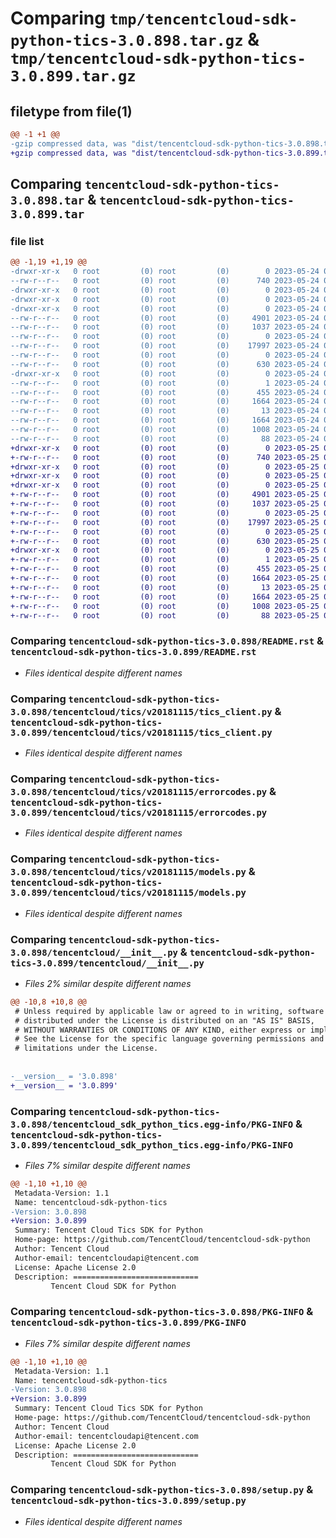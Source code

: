 # Comparing `tmp/tencentcloud-sdk-python-tics-3.0.898.tar.gz` & `tmp/tencentcloud-sdk-python-tics-3.0.899.tar.gz`

## filetype from file(1)

```diff
@@ -1 +1 @@
-gzip compressed data, was "dist/tencentcloud-sdk-python-tics-3.0.898.tar", last modified: Wed May 24 02:09:02 2023, max compression
+gzip compressed data, was "dist/tencentcloud-sdk-python-tics-3.0.899.tar", last modified: Thu May 25 00:38:39 2023, max compression
```

## Comparing `tencentcloud-sdk-python-tics-3.0.898.tar` & `tencentcloud-sdk-python-tics-3.0.899.tar`

### file list

```diff
@@ -1,19 +1,19 @@
-drwxr-xr-x   0 root         (0) root         (0)        0 2023-05-24 02:09:02.000000 tencentcloud-sdk-python-tics-3.0.898/
--rw-r--r--   0 root         (0) root         (0)      740 2023-05-24 02:09:02.000000 tencentcloud-sdk-python-tics-3.0.898/README.rst
-drwxr-xr-x   0 root         (0) root         (0)        0 2023-05-24 02:09:02.000000 tencentcloud-sdk-python-tics-3.0.898/tencentcloud/
-drwxr-xr-x   0 root         (0) root         (0)        0 2023-05-24 02:09:02.000000 tencentcloud-sdk-python-tics-3.0.898/tencentcloud/tics/
-drwxr-xr-x   0 root         (0) root         (0)        0 2023-05-24 02:09:02.000000 tencentcloud-sdk-python-tics-3.0.898/tencentcloud/tics/v20181115/
--rw-r--r--   0 root         (0) root         (0)     4901 2023-05-24 02:09:02.000000 tencentcloud-sdk-python-tics-3.0.898/tencentcloud/tics/v20181115/tics_client.py
--rw-r--r--   0 root         (0) root         (0)     1037 2023-05-24 02:09:02.000000 tencentcloud-sdk-python-tics-3.0.898/tencentcloud/tics/v20181115/errorcodes.py
--rw-r--r--   0 root         (0) root         (0)        0 2023-05-24 02:09:02.000000 tencentcloud-sdk-python-tics-3.0.898/tencentcloud/tics/v20181115/__init__.py
--rw-r--r--   0 root         (0) root         (0)    17997 2023-05-24 02:09:02.000000 tencentcloud-sdk-python-tics-3.0.898/tencentcloud/tics/v20181115/models.py
--rw-r--r--   0 root         (0) root         (0)        0 2023-05-24 02:09:02.000000 tencentcloud-sdk-python-tics-3.0.898/tencentcloud/tics/__init__.py
--rw-r--r--   0 root         (0) root         (0)      630 2023-05-24 02:09:02.000000 tencentcloud-sdk-python-tics-3.0.898/tencentcloud/__init__.py
-drwxr-xr-x   0 root         (0) root         (0)        0 2023-05-24 02:09:02.000000 tencentcloud-sdk-python-tics-3.0.898/tencentcloud_sdk_python_tics.egg-info/
--rw-r--r--   0 root         (0) root         (0)        1 2023-05-24 02:09:02.000000 tencentcloud-sdk-python-tics-3.0.898/tencentcloud_sdk_python_tics.egg-info/dependency_links.txt
--rw-r--r--   0 root         (0) root         (0)      455 2023-05-24 02:09:02.000000 tencentcloud-sdk-python-tics-3.0.898/tencentcloud_sdk_python_tics.egg-info/SOURCES.txt
--rw-r--r--   0 root         (0) root         (0)     1664 2023-05-24 02:09:02.000000 tencentcloud-sdk-python-tics-3.0.898/tencentcloud_sdk_python_tics.egg-info/PKG-INFO
--rw-r--r--   0 root         (0) root         (0)       13 2023-05-24 02:09:02.000000 tencentcloud-sdk-python-tics-3.0.898/tencentcloud_sdk_python_tics.egg-info/top_level.txt
--rw-r--r--   0 root         (0) root         (0)     1664 2023-05-24 02:09:02.000000 tencentcloud-sdk-python-tics-3.0.898/PKG-INFO
--rw-r--r--   0 root         (0) root         (0)     1008 2023-05-24 02:09:02.000000 tencentcloud-sdk-python-tics-3.0.898/setup.py
--rw-r--r--   0 root         (0) root         (0)       88 2023-05-24 02:09:02.000000 tencentcloud-sdk-python-tics-3.0.898/setup.cfg
+drwxr-xr-x   0 root         (0) root         (0)        0 2023-05-25 00:38:39.000000 tencentcloud-sdk-python-tics-3.0.899/
+-rw-r--r--   0 root         (0) root         (0)      740 2023-05-25 00:38:38.000000 tencentcloud-sdk-python-tics-3.0.899/README.rst
+drwxr-xr-x   0 root         (0) root         (0)        0 2023-05-25 00:38:39.000000 tencentcloud-sdk-python-tics-3.0.899/tencentcloud/
+drwxr-xr-x   0 root         (0) root         (0)        0 2023-05-25 00:38:39.000000 tencentcloud-sdk-python-tics-3.0.899/tencentcloud/tics/
+drwxr-xr-x   0 root         (0) root         (0)        0 2023-05-25 00:38:39.000000 tencentcloud-sdk-python-tics-3.0.899/tencentcloud/tics/v20181115/
+-rw-r--r--   0 root         (0) root         (0)     4901 2023-05-25 00:38:38.000000 tencentcloud-sdk-python-tics-3.0.899/tencentcloud/tics/v20181115/tics_client.py
+-rw-r--r--   0 root         (0) root         (0)     1037 2023-05-25 00:38:38.000000 tencentcloud-sdk-python-tics-3.0.899/tencentcloud/tics/v20181115/errorcodes.py
+-rw-r--r--   0 root         (0) root         (0)        0 2023-05-25 00:38:38.000000 tencentcloud-sdk-python-tics-3.0.899/tencentcloud/tics/v20181115/__init__.py
+-rw-r--r--   0 root         (0) root         (0)    17997 2023-05-25 00:38:38.000000 tencentcloud-sdk-python-tics-3.0.899/tencentcloud/tics/v20181115/models.py
+-rw-r--r--   0 root         (0) root         (0)        0 2023-05-25 00:38:38.000000 tencentcloud-sdk-python-tics-3.0.899/tencentcloud/tics/__init__.py
+-rw-r--r--   0 root         (0) root         (0)      630 2023-05-25 00:38:38.000000 tencentcloud-sdk-python-tics-3.0.899/tencentcloud/__init__.py
+drwxr-xr-x   0 root         (0) root         (0)        0 2023-05-25 00:38:39.000000 tencentcloud-sdk-python-tics-3.0.899/tencentcloud_sdk_python_tics.egg-info/
+-rw-r--r--   0 root         (0) root         (0)        1 2023-05-25 00:38:39.000000 tencentcloud-sdk-python-tics-3.0.899/tencentcloud_sdk_python_tics.egg-info/dependency_links.txt
+-rw-r--r--   0 root         (0) root         (0)      455 2023-05-25 00:38:39.000000 tencentcloud-sdk-python-tics-3.0.899/tencentcloud_sdk_python_tics.egg-info/SOURCES.txt
+-rw-r--r--   0 root         (0) root         (0)     1664 2023-05-25 00:38:39.000000 tencentcloud-sdk-python-tics-3.0.899/tencentcloud_sdk_python_tics.egg-info/PKG-INFO
+-rw-r--r--   0 root         (0) root         (0)       13 2023-05-25 00:38:39.000000 tencentcloud-sdk-python-tics-3.0.899/tencentcloud_sdk_python_tics.egg-info/top_level.txt
+-rw-r--r--   0 root         (0) root         (0)     1664 2023-05-25 00:38:39.000000 tencentcloud-sdk-python-tics-3.0.899/PKG-INFO
+-rw-r--r--   0 root         (0) root         (0)     1008 2023-05-25 00:38:38.000000 tencentcloud-sdk-python-tics-3.0.899/setup.py
+-rw-r--r--   0 root         (0) root         (0)       88 2023-05-25 00:38:39.000000 tencentcloud-sdk-python-tics-3.0.899/setup.cfg
```

### Comparing `tencentcloud-sdk-python-tics-3.0.898/README.rst` & `tencentcloud-sdk-python-tics-3.0.899/README.rst`

 * *Files identical despite different names*

### Comparing `tencentcloud-sdk-python-tics-3.0.898/tencentcloud/tics/v20181115/tics_client.py` & `tencentcloud-sdk-python-tics-3.0.899/tencentcloud/tics/v20181115/tics_client.py`

 * *Files identical despite different names*

### Comparing `tencentcloud-sdk-python-tics-3.0.898/tencentcloud/tics/v20181115/errorcodes.py` & `tencentcloud-sdk-python-tics-3.0.899/tencentcloud/tics/v20181115/errorcodes.py`

 * *Files identical despite different names*

### Comparing `tencentcloud-sdk-python-tics-3.0.898/tencentcloud/tics/v20181115/models.py` & `tencentcloud-sdk-python-tics-3.0.899/tencentcloud/tics/v20181115/models.py`

 * *Files identical despite different names*

### Comparing `tencentcloud-sdk-python-tics-3.0.898/tencentcloud/__init__.py` & `tencentcloud-sdk-python-tics-3.0.899/tencentcloud/__init__.py`

 * *Files 2% similar despite different names*

```diff
@@ -10,8 +10,8 @@
 # Unless required by applicable law or agreed to in writing, software
 # distributed under the License is distributed on an "AS IS" BASIS,
 # WITHOUT WARRANTIES OR CONDITIONS OF ANY KIND, either express or implied.
 # See the License for the specific language governing permissions and
 # limitations under the License.
 
 
-__version__ = '3.0.898'
+__version__ = '3.0.899'
```

### Comparing `tencentcloud-sdk-python-tics-3.0.898/tencentcloud_sdk_python_tics.egg-info/PKG-INFO` & `tencentcloud-sdk-python-tics-3.0.899/tencentcloud_sdk_python_tics.egg-info/PKG-INFO`

 * *Files 7% similar despite different names*

```diff
@@ -1,10 +1,10 @@
 Metadata-Version: 1.1
 Name: tencentcloud-sdk-python-tics
-Version: 3.0.898
+Version: 3.0.899
 Summary: Tencent Cloud Tics SDK for Python
 Home-page: https://github.com/TencentCloud/tencentcloud-sdk-python
 Author: Tencent Cloud
 Author-email: tencentcloudapi@tencent.com
 License: Apache License 2.0
 Description: ============================
         Tencent Cloud SDK for Python
```

### Comparing `tencentcloud-sdk-python-tics-3.0.898/PKG-INFO` & `tencentcloud-sdk-python-tics-3.0.899/PKG-INFO`

 * *Files 7% similar despite different names*

```diff
@@ -1,10 +1,10 @@
 Metadata-Version: 1.1
 Name: tencentcloud-sdk-python-tics
-Version: 3.0.898
+Version: 3.0.899
 Summary: Tencent Cloud Tics SDK for Python
 Home-page: https://github.com/TencentCloud/tencentcloud-sdk-python
 Author: Tencent Cloud
 Author-email: tencentcloudapi@tencent.com
 License: Apache License 2.0
 Description: ============================
         Tencent Cloud SDK for Python
```

### Comparing `tencentcloud-sdk-python-tics-3.0.898/setup.py` & `tencentcloud-sdk-python-tics-3.0.899/setup.py`

 * *Files identical despite different names*


